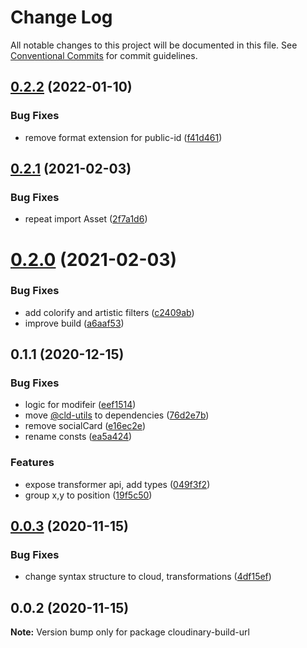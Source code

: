 # Change Log

All notable changes to this project will be documented in this file.
See [Conventional Commits](https://conventionalcommits.org) for commit guidelines.

## [0.2.2](https://github.com/mayashavin/cloudinary-api/compare/cloudinary-build-url@0.2.1...cloudinary-build-url@0.2.2) (2022-01-10)


### Bug Fixes

* remove format extension for public-id ([f41d461](https://github.com/mayashavin/cloudinary-api/commit/f41d461e286a9d3230c0343ebe83828eb71319e8))





## [0.2.1](https://github.com/mayashavin/cloudinary-api/compare/cloudinary-build-url@0.2.0...cloudinary-build-url@0.2.1) (2021-02-03)


### Bug Fixes

* repeat import Asset ([2f7a1d6](https://github.com/mayashavin/cloudinary-api/commit/2f7a1d64782b8086635b28b6423c15bae332be42))





# [0.2.0](https://github.com/mayashavin/cloudinary-api/compare/cloudinary-build-url@0.0.3...cloudinary-build-url@0.2.0) (2021-02-03)


### Bug Fixes

* add colorify and artistic filters ([c2409ab](https://github.com/mayashavin/cloudinary-api/commit/c2409abd302388307813b1bfe79843d1c081fa1c))
* improve build ([a6aaf53](https://github.com/mayashavin/cloudinary-api/commit/a6aaf534e906da83b56d0c02ca0ae09be1f1f9e3))



## 0.1.1 (2020-12-15)


### Bug Fixes

* logic for modifeir ([eef1514](https://github.com/mayashavin/cloudinary-api/commit/eef1514209acfbd75b9b0586cc8465890a96a706))
* move [@cld-utils](https://github.com/cld-utils) to dependencies ([76d2e7b](https://github.com/mayashavin/cloudinary-api/commit/76d2e7bc41526c8b6707c6e9e322dd01b8f6ad8d))
* remove socialCard ([e16ec2e](https://github.com/mayashavin/cloudinary-api/commit/e16ec2efb339dfa08c92eebf2ae2fee8e32b4b9f))
* rename consts ([ea5a424](https://github.com/mayashavin/cloudinary-api/commit/ea5a424d9859add8e2fc9df073c0c54bf9ecc289))


### Features

* expose transformer api, add types ([049f3f2](https://github.com/mayashavin/cloudinary-api/commit/049f3f2c76fe36368fb50f689a4233f02c8122aa))
* group x,y to position ([19f5c50](https://github.com/mayashavin/cloudinary-api/commit/19f5c5099d882604eba313077189b43d377a8a76))





## [0.0.3](https://github.com/mayashavin/cloudinary-api/compare/cloudinary-build-url@0.0.2...cloudinary-build-url@0.0.3) (2020-11-15)


### Bug Fixes

* change syntax structure to cloud, transformations ([4df15ef](https://github.com/mayashavin/cloudinary-api/commit/4df15efda2f33543f6255d65a3ecf1f33c80a0e8))





## 0.0.2 (2020-11-15)

**Note:** Version bump only for package cloudinary-build-url
